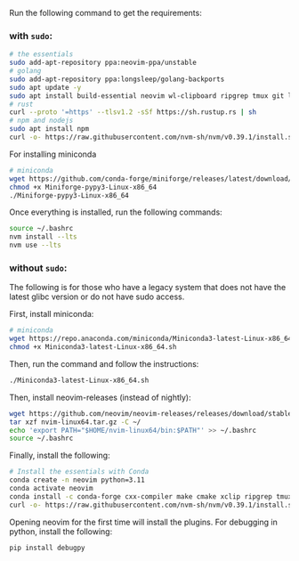 Run the following command to get the requirements:

### with `sudo`:

```bash
# the essentials
sudo add-apt-repository ppa:neovim-ppa/unstable
# golang
sudo add-apt-repository ppa:longsleep/golang-backports
sudo apt update -y
sudo apt install build-essential neovim wl-clipboard ripgrep tmux git lldb golang-go -y
# rust
curl --proto '=https' --tlsv1.2 -sSf https://sh.rustup.rs | sh
# npm and nodejs
sudo apt install npm
curl -o- https://raw.githubusercontent.com/nvm-sh/nvm/v0.39.1/install.sh | bash
```

For installing miniconda
```bash
# miniconda
wget https://github.com/conda-forge/miniforge/releases/latest/download/Miniforge-pypy3-Linux-x86_64.sh
chmod +x Miniforge-pypy3-Linux-x86_64
./Miniforge-pypy3-Linux-x86_64
```

Once everything is installed, run the following commands:
```bash
source ~/.bashrc
nvm install --lts
nvm use --lts
```
### without `sudo`:

The following is for those who have a legacy system that does not have the latest glibc version or do not
have sudo access.

First, install miniconda:
```bash
# miniconda
wget https://repo.anaconda.com/miniconda/Miniconda3-latest-Linux-x86_64.sh
chmod +x Miniconda3-latest-Linux-x86_64.sh
```

Then, run the command and follow the instructions:
```bash
./Miniconda3-latest-Linux-x86_64.sh
```

Then, install neovim-releases (instead of nightly):
```bash
wget https://github.com/neovim/neovim-releases/releases/download/stable/nvim-linux64.tar.gz
tar xzf nvim-linux64.tar.gz -C ~/
echo 'export PATH="$HOME/nvim-linux64/bin:$PATH"' >> ~/.bashrc
source ~/.bashrc
```

Finally, install the following:
```bash
# Install the essentials with Conda
conda create -n neovim python=3.11
conda activate neovim
conda install -c conda-forge cxx-compiler make cmake xclip ripgrep tmux git lldb go rust nodejs
curl -o- https://raw.githubusercontent.com/nvm-sh/nvm/v0.39.1/install.sh | bash
```

Opening neovim for the first time will install the plugins.
For debugging in python, install the following:
```bash
pip install debugpy
```
